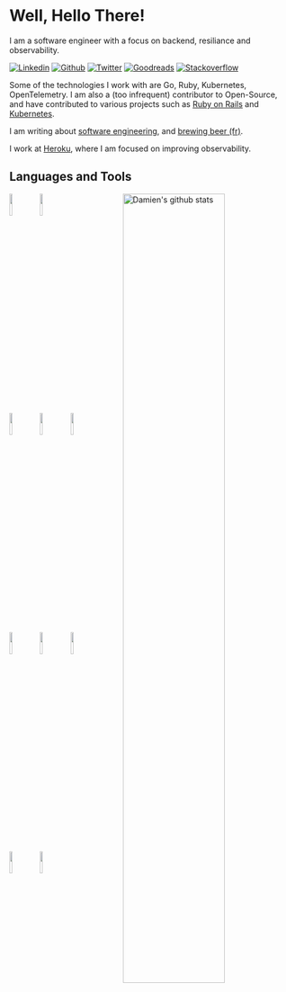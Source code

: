 # Well, Hello There!

I am a software engineer with a focus on backend, resiliance and observability.

[![Linkedin](https://img.shields.io/badge/-LinkedIn-blue?style=flat&logo=Linkedin&logoColor=white)](https://www.linkedin.com/in/dmathieu/)
[![Github](https://img.shields.io/badge/-Github-000?style=flat&logo=Github&logoColor=white)](https://github.com/github)
[![Twitter](https://img.shields.io/badge/-Twitter-blue?style=flat&logo=Twitter&logoColor=white)](https://twitter.com/dmathieu/)
[![Goodreads](https://img.shields.io/badge/-Goodreads-f2efe7?style=flat&logo=Goodreads&logoColor=black)](https://www.goodreads.com/user/show/48421744-damien)
[![Stackoverflow](https://img.shields.io/badge/-Stackoverflow-f27521?style=flat&logo=Stackoverflow&logoColor=white)](https://stackoverflow.com/users/122080/damien-mathieu)

Some of the technologies I work with are Go, Ruby, Kubernetes, OpenTelemetry. I
am also a (too infrequent) contributor to Open-Source, and have contributed to
various projects such as [Ruby on Rails](https://github.com/rails/rails/commits?author=dmathieu) and [Kubernetes](https://github.com/kubernetes/kubernetes/commits?author=dmathieu).

I am writing about [software engineering](https://dmathieu.com), and [brewing beer (fr)](https://brewfun.net).

I work at [Heroku](https://heroku.com), where I am focused on improving observability.

## Languages and Tools
<p>
  <img width="60%" align="right" alt="Damien's github stats" src="https://github-readme-stats.vercel.app/api?username=dmathieu&show_icons=true&hide_border=true&line_height=27&title_color=0070dd&icon_color=ff8000&show_owner=true&include_all_commits=true" />

  <code><img width="10%" src="https://www.vectorlogo.zone/logos/ruby/ruby-ar21.svg"></code>
  <code><img width="10%" src="https://www.vectorlogo.zone/logos/golang/golang-ar21.svg"></code>
  <br />
  <code><img width="10%" src="https://www.vectorlogo.zone/logos/postgresql/postgresql-ar21.svg"></code>
  <code><img width="10%" src="https://www.vectorlogo.zone/logos/redis/redis-ar21.svg"></code>
  <code><img width="10%" src="https://www.vectorlogo.zone/logos/apache_kafka/apache_kafka-ar21.svg"></code>
  <br />
  <code><img width="10%" src="https://www.vectorlogo.zone/logos/kubernetes/kubernetes-ar21.svg"></code>
  <code><img width="10%" src="https://www.vectorlogo.zone/logos/docker/docker-ar21.svg"></code>
  <code><img width="10%" src="https://www.vectorlogo.zone/logos/git-scm/git-scm-ar21.svg"></code>
  <br />
  <code><img width="10%" src="https://www.vectorlogo.zone/logos/amazon_aws/amazon_aws-ar21.svg"></code>
  <code><img width="10%" src="https://www.vectorlogo.zone/logos/terraformio/terraformio-ar21.svg"></code>
</p>
